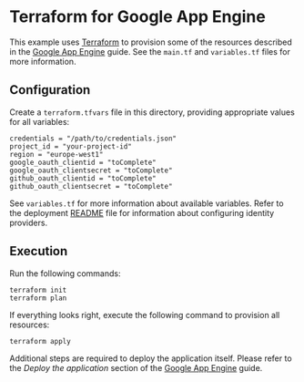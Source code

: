 # Terraform for Google App Engine

This example uses [Terraform](https://terraform.io) to provision some of the resources described in the [Google App Engine](../../gcp/gae) guide. See the `main.tf` and `variables.tf` files for more information.

## Configuration

Create a `terraform.tfvars` file in this directory, providing appropriate values for all variables:

    credentials = "/path/to/credentials.json"
    project_id = "your-project-id"
    region = "europe-west1"
    google_oauth_clientid = "toComplete"
    google_oauth_clientsecret = "toComplete"
    github_oauth_clientid = "toComplete"
    github_oauth_clientsecret = "toComplete"

See `variables.tf` for more information about available variables.
Refer to the deployment [README](../../README.md) file for information about configuring identity providers.

## Execution

Run the following commands:

    terraform init
    terraform plan

If everything looks right, execute the following command to provision all resources:

    terraform apply

Additional steps are required to deploy the application itself. Please refer to the *Deploy the application* section of the [Google App Engine](../../gcp/gae) guide.
